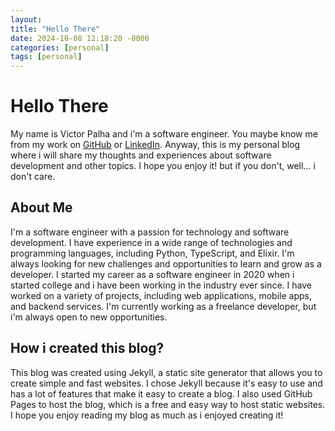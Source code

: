 ```yaml
---
layout:
title: "Hello There"
date: 2024-10-08 12:18:20 -0000
categories: [personal]
tags: [personal]
---
```


# Hello There
My name is Victor Palha and i'm a software engineer. You maybe know me from my work on [GitHub](https://github.com/Victor-Palha) or [LinkedIn](https://www.linkedin.com/in/jo%C3%A3o-palha/). Anyway, this is my personal blog where i will share my thoughts and experiences about software development and other topics. I hope you enjoy it! but if you don't, well... i don't care.

## About Me
I'm a software engineer with a passion for technology and software development. I have experience in a wide range of technologies and programming languages, including Python, TypeScript, and Elixir. I'm always looking for new challenges and opportunities to learn and grow as a developer. I started my career as a software engineer in 2020 when i started college and i have been working in the industry ever since. I have worked on a variety of projects, including web applications, mobile apps, and backend services. I'm currently working as a freelance developer, but i'm always open to new opportunities.

## How i created this blog?
This blog was created using Jekyll, a static site generator that allows you to create simple and fast websites. I chose Jekyll because it's easy to use and has a lot of features that make it easy to create a blog. I also used GitHub Pages to host the blog, which is a free and easy way to host static websites. I hope you enjoy reading my blog as much as i enjoyed creating it!